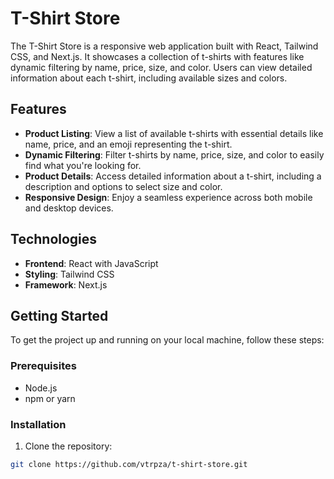 # T-Shirt Store

The T-Shirt Store is a responsive web application built with React, Tailwind CSS, and Next.js. It showcases a collection of t-shirts with features like dynamic filtering by name, price, size, and color. Users can view detailed information about each t-shirt, including available sizes and colors.

## Features

- **Product Listing**: View a list of available t-shirts with essential details like name, price, and an emoji representing the t-shirt.
- **Dynamic Filtering**: Filter t-shirts by name, price, size, and color to easily find what you're looking for.
- **Product Details**: Access detailed information about a t-shirt, including a description and options to select size and color.
- **Responsive Design**: Enjoy a seamless experience across both mobile and desktop devices.

## Technologies

- **Frontend**: React with JavaScript
- **Styling**: Tailwind CSS
- **Framework**: Next.js

## Getting Started

To get the project up and running on your local machine, follow these steps:

### Prerequisites

- Node.js
- npm or yarn

### Installation

1. Clone the repository:

```bash
git clone https://github.com/vtrpza/t-shirt-store.git
